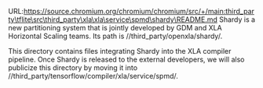 URL:https://source.chromium.org/chromium/chromium/src/+/main:third_party\tflite\src\third_party\xla\xla\service\spmd\shardy\README.md
Shardy is a new partitioning system that is jointly developed by GDM and XLA
Horizontal Scaling teams. Its path is //third_party/openxla/shardy/.

This directory contains files integrating Shardy into the XLA compiler
pipeline. Once Shardy is released to the external developers, we will also
publicize this directory by moving it into
//third_party/tensorflow/compiler/xla/service/spmd/.
